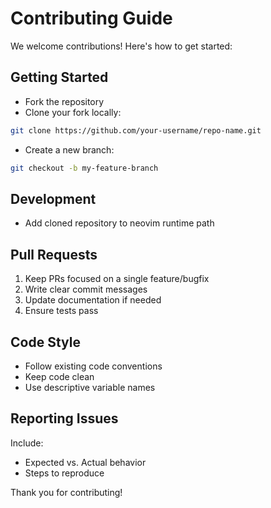 # Contributing Guide

We welcome contributions! Here's how to get started:

## Getting Started

- Fork the repository
- Clone your fork locally:  

```sh
git clone https://github.com/your-username/repo-name.git
```

- Create a new branch:  

```sh
git checkout -b my-feature-branch
```

## Development

- Add cloned repository to neovim runtime path

## Pull Requests

1. Keep PRs focused on a single feature/bugfix
2. Write clear commit messages
3. Update documentation if needed
4. Ensure tests pass

## Code Style

- Follow existing code conventions
- Keep code clean
- Use descriptive variable names

## Reporting Issues

Include:

- Expected vs. Actual behavior
- Steps to reproduce

Thank you for contributing!
